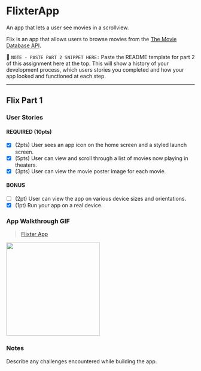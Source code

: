 # FlixterApp
An app that lets a user see movies in a scrollview. 

Flix is an app that allows users to browse movies from the [The Movie Database API](http://docs.themoviedb.apiary.io/#).

📝 `NOTE - PASTE PART 2 SNIPPET HERE:` Paste the README template for part 2 of this assignment here at the top. This will show a history of your development process, which users stories you completed and how your app looked and functioned at each step.

---

## Flix Part 1

### User Stories

#### REQUIRED (10pts)
- [x] (2pts) User sees an app icon on the home screen and a styled launch screen.
- [x] (5pts) User can view and scroll through a list of movies now playing in theaters.
- [x] (3pts) User can view the movie poster image for each movie.

#### BONUS
- [ ] (2pt) User can view the app on various device sizes and orientations.
- [x] (1pt) Run your app on a real device.

### App Walkthrough GIF

<blockquote class="imgur-embed-pub" lang="en" data-id="a/1zanVBp"  ><a href="//imgur.com/a/1zanVBp">Flixter App</a></blockquote><script async src="//s.imgur.com/min/embed.js" charset="utf-8"></script>

<img src="https://imgur.com/a/1zanVBp.gif" width=250><br>

### Notes
Describe any challenges encountered while building the app.
